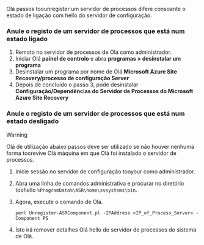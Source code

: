 Olá passos toounregister um servidor de processos difere consoante o estado de ligação com hello do servidor de configuração.

### <a name="unregister-a-process-server-that-is-in-a-connected-state"></a>Anule o registo de um servidor de processos que está num estado ligado

1. Remoto no servidor de processos de Olá como administrador.
2. Iniciar Olá **painel de controlo** e abra **programas > desinstalar um programa**
3. Desinstalar um programa por nome de Olá **Microsoft Azure Site Recovery/processo de configuração Server**
4. Depois de concluído o passo 3, pode desinstalar **Configuração/Dependências do Servidor de Processos do Microsoft Azure Site Recovery**

### <a name="unregister-a-process-server-that-is-in-a-disconnected-state"></a>Anule o registo de um servidor de processos que está num estado desligado

> [!WARNING]
> Olá de utilização abaixo passos deve ser utilizado se não houver nenhuma forma toorevive Olá máquina em que Olá foi instalado o servidor de processos.

1. Inicie sessão no servidor de configuração tooyour como administrador.
2. Abra uma linha de comandos administrativa e procurar no diretório toohello `%ProgramData%\ASR\home\svsystems\bin`.
3. Agora, execute o comando de Olá.

    ```
    perl Unregister-ASRComponent.pl -IPAddress <IP_of_Process_Server> -Component PS
    ```
4. Isto irá remover detalhes Olá hello do servidor de processos do sistema de Olá.
